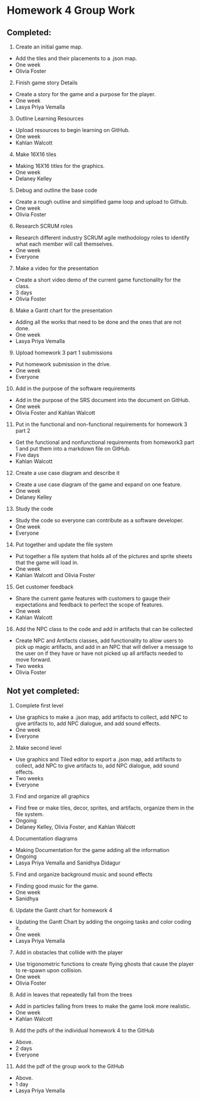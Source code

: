 # Homework 4 Group Work
## Completed: 
1. Create an initial game map.
* Add the tiles and their placements to a .json map.
* One week
* Olivia Foster

2. Finish game story Details
* Create a story for the game and a purpose for the player.
* One week
* Lasya Priya Vemalla

3. Outline Learning Resources
* Upload resources to begin learning on GitHub.
* One week
* Kahlan Walcott

4. Make 16X16 tiles
* Making 16X16 titles for the graphics.
* One week
* Delaney Kelley

5. Debug and outline the base code
* Create a rough outline and simplified game loop and upload to Github. 
* One week 
* Olivia Foster 

6. Research SCRUM roles
* Research different industry SCRUM agile methodology roles to identify what each member will call themselves. 
* One week
* Everyone

7. Make a video for the presentation
* Create a short video demo of the current game functionality for the class.
* 3 days
* Olivia Foster

8. Make a Gantt chart for the presentation
* Adding all the works that need to be done and the ones that are not done.
* One week
* Lasya Priya Vemalla

9. Upload homework 3 part 1 submissions
* Put homework submission in the drive.
* One week 
* Everyone


10. Add in the purpose of the software requirements
* Add in the purpose of the SRS document into the document on GitHub.
* One week
* Olivia Foster and Kahlan Walcott


11. Put in the functional and non-functional requirements for homework 3 part 2
* Get the functional and nonfunctional requirements from homework3 part 1 and put them into a markdown file on GitHub.
* Five days
* Kahlan Walcott

12. Create a use case diagram and describe it
* Create a use case diagram of the game and expand on one feature. 
* One week
* Delaney Kelley

13. Study the code
* Study the code so everyone can contribute as a software developer.
* One week
* Everyone 

14. Put together and update the file system
* Put together a file system that holds all of the pictures and sprite sheets that the game will load in.
* One week
* Kahlan Walcott and Olivia Foster

15. Get customer feedback
* Share the current game features with customers to gauge their expectations and feedback to perfect the scope of features. 
* One week
* Kahlan Walcott

16. Add the NPC class to the code and add in artifacts that can be collected
* Create NPC and Artifacts classes, add functionality to allow users to pick up magic artifacts, and add in an NPC that will deliver a message to the user on if they have or have not picked up all artifacts needed to move forward. 
* Two weeks
* Olivia Foster


## Not yet completed: 
1. Complete first level
* Use graphics to make a .json map, add artifacts to collect, add NPC to give artifacts to, add NPC dialogue, and add sound effects.
* One week
* Everyone

2. Make second level
* Use graphics and Tiled editor to export a .json map, add artifacts to collect, add NPC to give artifacts to, add NPC dialogue, add sound effects.
* Two weeks 
* Everyone

3. Find and organize all graphics
* Find free or make tiles, decor, sprites, and artifacts, organize them in the file system.
* Ongoing
* Delaney Kelley, Olivia Foster, and Kahlan Walcott

4. Documentation diagrams
* Making Documentation for the game adding all the information
* Ongoing
* Lasya Priya Vemalla and Sanidhya Didagur

5. Find and organize background music and sound effects
* Finding good music for the game.
* One week
* Sanidhya 

6. Update the Gantt chart for homework 4
* Updating the Gantt Chart by adding the ongoing tasks and color coding it.
* One week
* Lasya Priya Vemalla

7. Add in obstacles that collide with the player
* Use trigonometric functions to create flying ghosts that cause the player to re-spawn upon collision.
* One week 
* Olivia Foster

8. Add in leaves that repeatedly fall from the trees
* Add in particles falling from trees to make the game look more realistic. 
* One week 
* Kahlan Walcott

9. Add the pdfs of the individual homework 4 to the GitHub
* Above.
* 2 days
* Everyone

11. Add the pdf of the group work to the GitHub 
* Above. 
* 1 day 
* Lasya Priya Vemalla
